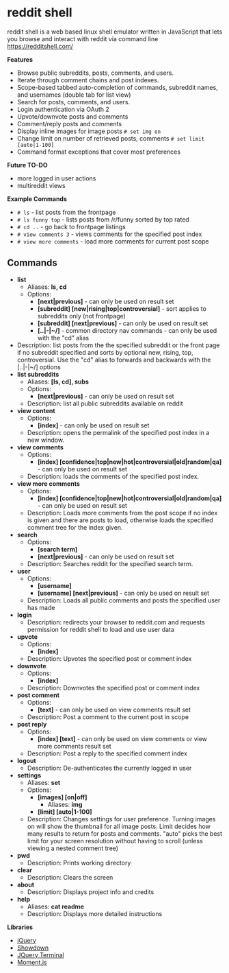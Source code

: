 # reddit shell

reddit shell is a web based linux shell emulator written in JavaScript that lets you browse and interact with reddit via command line https://redditshell.com/

**Features**

* Browse public subreddits, posts, comments, and users.
* Iterate through comment chains and post indexes.
* Scope-based tabbed auto-completion of commands, subreddit names, and usernames (double tab for list view)
* Search for posts, comments, and users.
* Login authentication via OAuth 2
* Upvote/downvote posts and comments
* Comment/reply posts and comments
* Display inline images for image posts `# set img on`
* Change limit on number of retrieved posts, comments `# set limit [auto|1-100]`
* Command format exceptions that cover most preferences

**Future TO-DO**

* more logged in user actions
* multireddit views

**Example Commands**

* `# ls` - list posts from the frontpage
* `# ls funny top` - lists posts from /r/funny sorted by top rated
* `# cd ..` - go back to frontpage listings
* `# view comments 3` - views comments for the specified post index
* `# view more comments` - load more comments for current post scope

## Commands 

* **list**
  * Aliases: **ls, cd**
  * Options:
    * **[next|previous]** - can only be used on result set
    * **[subreddit] [new|rising|top|controversial]** - sort applies to subreddits only (not frontpage)
    * **[subreddit] [next|previous]** - can only be used on result set
    * **[..|-|~/]** - common directory nav commands - can only be used with the "cd" alias
 * Description: list posts from the the specified subreddit or the front page if no subreddit specified and sorts by optional new, rising, top, controversial. Use the "cd" alias to forwards and backwards with the [..|-|~/] options
* **list subreddits**
  * Aliases: **[ls, cd], subs** 
  * Options:
    * **[next|previous]** - can only be used on result set
  * Description: list all public subreddits available on reddit
* **view content**
  * Options:
    * **[index]** - can only be used on result set
  * Description: opens the permalink of the specified post index in a new window.
* **view comments**
  * Options:
    * **[index] [confidence|top|new|hot|controversial|old|random|qa]** - can only be used on result set
  * Description: loads the comments of the specified post index.
* **view more comments**
  * Options:
    * **[index] [confidence|top|new|hot|controversial|old|random|qa]** - can only be used on result set
  * Description: Loads more comments from the post scope if no index is given and there are posts to load, otherwise loads the specified comment tree for the index given.
* **search**
  * Options:
    * **[search term]**
    * **[next|previous]** - can only be used on result set
  * Description: Searches reddit for the specified search term.
* **user**
  * Options:
    * **[username]**
    * **[username] [next|previous]** - can only be used on result set
  * Description: Loads all public comments and posts the specified user has made
* **login**
  * Description: redirects your browser to reddit.com and requests permission for reddit shell to load and use user data
* **upvote**
  * Options:
    * **[index]**
  * Description: Upvotes the specified post or comment index
* **downvote**
  * Options:
    * **[index]**
  * Description: Downvotes the specified post or comment index
* **post comment**
  * Options:
    * **[text]** - can only be used on view comments result set
  * Description: Post a comment to the current post in scope
* **post reply**
  * Options:
    * **[index] [text]** - can only be used on view comments or view more comments result set
  * Description: Post a reply to the specified comment index
* **logout**
  * Description: De-authenticates the currently logged in user 
* **settings**
  * Aliases: **set**
  * Options:
    * **[images] [on|off]**
      * Aliases: **img**
    * **[limit] [auto|1-100]**
  * Description: Changes settings for user preference. Turning images on will show the thumbnail for all image posts. Limit decides how many results to return for posts and comments. "auto" picks the best limit for your screen resolution without having to scroll (unless viewing a nested comment tree)
* **pwd**
  * Description: Prints working directory
* **clear**
  * Description: Clears the screen
* **about**
  * Description: Displays project info and credits
* **help**
  * Aliases: **cat readme**
  * Description: Displays more detailed instructions

**Libraries**

- [jQuery](https://jquery.com/)
- [Showdown](https://github.com/showdownjs/showdown)
- [JQuery Terminal](http://terminal.jcubic.pl/)
- [Moment.js](http://momentjs.com/)
